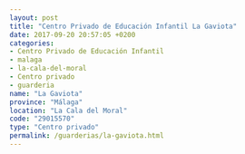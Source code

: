 ```yaml
---
layout: post
title: "Centro Privado de Educación Infantil La Gaviota"
date: 2017-09-20 20:57:05 +0200
categories:
- Centro Privado de Educación Infantil
- malaga
- la-cala-del-moral
- Centro privado
- guarderia
name: "La Gaviota"
province: "Málaga"
location: "La Cala del Moral"
code: "29015570"
type: "Centro privado"
permalink: /guarderias/la-gaviota.html
---
```

